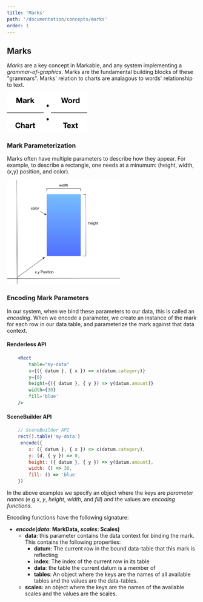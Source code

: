 ```yaml
---
title: 'Marks'
path: '/documentation/concepts/marks'
order: 1
---
```


## Marks

*Marks* are a key concept in Markable, and any system implementing a _grammar-of-graphics_. Marks are the fundamental building blocks of these "grammars". Marks' relation to charts are analagous to words' relationship to text.

![Mark-to-word Analogy](/images/analogy.png)

### Mark Parameterization

Marks often have multiple parameters to describe how they appear. For example, to describe a rectangle, one needs at a minumum: (height, width, (x,y) position, and color).

<img alt="Mark Encoding Example" src="/images/mark_encoding.png" height="275">


### Encoding Mark Parameters

In our system, when we bind these parameters to our data, this is called an _encoding_. When we encode a parameter, we create an instance of the mark for each row in our data table, and parameterize the mark against that data context.

#### Renderless API
```jsx
    <Rect 
        table="my-data"
        x={({ datum }, { x }) => x(datum.category)}
        y={0}
        height={({ datum }, { y }) => y(datum.amount)}
        width={30}
        fill='blue'
    />
```

#### SceneBuilder API
```js
    // SceneBuilder API
    rect().table('my-data')
    .encode({
        x: ({ datum }, { x }) => x(datum.category),
        y: (d, { y }) => 0,
        height: ({ datum }, { y }) => y(datum.amount),
        width: () => 30,
        fill: () => 'blue'
    })
```

In the above examples we specify an object where the keys are _parameter names_ (e.g _x_, _y_, _height_, _width_, and _fill_) and the values are _encoding functions_. 

Encoding functions have the following signature:

* **_encode_(_data_: MarkData, _scales_: Scales)**
    * __data__: this parameter contains the data context for binding the mark. This contains the following properties:
        * __datum__: The current row in the bound data-table that this mark is reflecting
        * __index__: The index of the current row in its table
        * __data__: the table the current datum is a member of
        * __tables__: An object where the keys are the names of all available tables and the values are the data-tables.
    * __scales__: an object where the keys are the names of the available scales and the values are the scales.